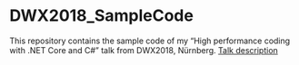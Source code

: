 # DWX2018_SampleCode

This repository contains the sample code of my “High performance coding with .NET Core and C#” talk from DWX2018, Nürnberg. [Talk description](https://www.developer-week.de/programm/#/talk/high-performance-coding-with-net-core-and-c) 
